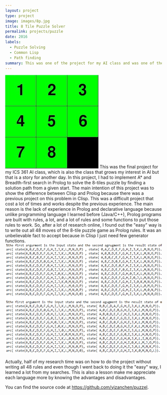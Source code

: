 ```yaml
---
layout: project
type: project
image: images/8p.jpg
title: 8 Tile Puzzle Solver
permalink: projects/puzzle
date: 2016
labels:
  - Puzzle Solving	
  - Common Lisp
  - Path finding
summary: This was one of the project for my AI class and was one of the most diffcult project in that class.
---
```


<img class="8p" src="/images/8p.jpg">
This was the final project for my ICS 361 AI class, which is also the class that grows my interest in AI but that is a story for another day.
In this project, I had to implement A* and Breadth-first search in Prolog to solve the 8-tiles puzzle by finding a solution path from a given start. The main intention of this project was to show the difference between Clisp and Prolog because there was a previous project on this problem in Clisp. 
This was a difficult project that cost a lot of times and works despite the previous experience. The main reason is the lack of experience in Prolog and declarative language because unlike programming language I learned before (Java/C++), Prolog programs are built with rules, a lot, and a lot of rules and some functions to put those rules to work. So, after a lot of research online, I found out the "easy" way is to write out all 48 moves of the 8-tile puzzle game as Prolog rules. It was an unbelievable fact to accept because in Clisp I just need few generator functions.

<img class="8pc" src="/images/8pc.jpg">

Actually, half of my research time was on how to do the project without writing all 48 rules and even though I went back to doing it the "easy" way, I learned a lot from my searches. This is also a lesson make me appreciate each language more by knowing the advantages and disadvantages.

You can find the source code at https://github.com/yizanchen/puzzel.
